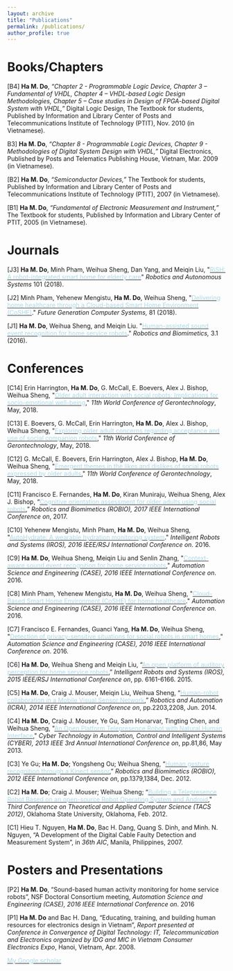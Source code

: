```yaml
---
layout: archive
title: "Publications"
permalink: /publications/
author_profile: true
---
```

# Books/Chapters
[B4] **Ha M. Do**, *“Chapter 2 - Programmable Logic Device, Chapter 3 – Fundamental of VHDL, Chapter 4 – VHDL-based Logic Design Methodologies, Chapter 5 – Case studies in  Design of FPGA-based Digital System with VHDL,”* Digital Logic Design, The Textbook for students, Published by Information and Library Center of Posts and Telecommunications Institute of Technology (PTIT), Nov. 2010 (in Vietnamese).

B3] **Ha M. Do**, *“Chapter 8 - Programmable Logic Devices, Chapter 9 - Methodologies of Digital System Design with VHDL,”* Digital Electronics, Published by Posts and Telematics Publishing House, Vietnam, Mar. 2009 (in Vietnamese).

[B2] **Ha M. Do**, *“Semiconductor Devices,”* The Textbook for students, Published by Information and Library Center of Posts and Telecommunications Institute of Technology (PTIT), 2007 (in Vietnamese).

[B1] **Ha M. Do**, *“Fundamental of Electronic Measurement and Instrument,”* The Textbook for students, Published by Information and Library Center of PTIT, 2005 (in Vietnamese).

# Journals  
[J3] **Ha M. Do**, Minh Pham, Weihua Sheng, Dan Yang, and Meiqin Liu, "[<span style="color:lightblue">RiSH: A robot-integrated smart home for elderly care</span>](https://doi.org/10.1016/j.robot.2017.12.008)" *Robotics and Autonomous Systems* 101 (2018).

[J2] Minh Pham, Yehenew Mengistu, **Ha M. Do**, Weihua Sheng, "[<span style="color:lightblue">Delivering home healthcare through a Cloud-based Smart Home Environment (CoSHE)</span>](https://doi.org/10.1016/j.future.2017.10.040)." *Future Generation Computer Systems,* 81 (2018).

[J1] **Ha M. Do**, Weihua Sheng, and Meiqin Liu. "[<span style="color:lightblue">Human-assisted sound event recognition for home service robots</span>](https://link.springer.com/article/10.1186/s40638-016-0042-2)." *Robotics and Biomimetics,* 3.1 (2016).

# Conferences
[C14] Erin Harrington, **Ha M. Do**, G. McCall, E. Boevers, Alex J. Bishop, Weihua Sheng, "[<span style="color:lightblue">Older adult interaction with social robots: Implications for socio-emotional well-being</span>](https://doi.org/10.4017/gt.2018.17.s.117.00
)," *11th World Conference of Gerontechnology*, May, 2018.   

[C13] E. Boevers, G. McCall, Erin Harrington, **Ha M. Do**, Alex J. Bishop, Weihua Sheng, "[<span style="color:lightblue">Exploring older adult concerns regarding acceptance and use of social companion robots</span>](https://doi.org/10.4017/gt.2018.17.s.116.00)," *11th World Conference of Gerontechnology*, May, 2018.

[C12] G. McCall, E. Boevers, Erin Harrington, Alex J. Bishop, **Ha M. Do**, Weihua Sheng, "[<span style="color:lightblue">Emergent themes in the likes and dislikes of social robots expressed by older adults</span>](https://doi.org/10.4017/gt.2018.17.s.119.00)," *11th World Conference of Gerontechnology*, May, 2018.

[C11] Francisco E. Fernandes, **Ha M. Do**, Kiran Muniraju, Weihua Sheng, Alex J. Bishop, “[<span style="color:lightblue">Cognitive orientation assessment for older adults using social robots</span>](https://ieeexplore.ieee.org/abstract/document/8324417/),” *Robotics and Biomimetics (ROBIO), 2017 IEEE International Conference on*, 2017.

[C10] Yehenew Mengistu, Minh Pham, **Ha M. Do**, Weihua Sheng, "[<span style="color:lightblue">AutoHydrate: A wearable hydration monitoring system</span>](http://ieeexplore.ieee.org/abstract/document/7759295/)." *Intelligent Robots and Systems (IROS), 2016 IEEE/RSJ International Conference on*. 2016.

[C9] **Ha M. Do**, Weihua Sheng, Meiqin Liu and Senlin Zhang, "[<span style="color:lightblue">Context-aware sound event recognition for home service robots</span>](http://ieeexplore.ieee.org/abstract/document/7743476/)," *Automation Science and Engineering (CASE), 2016 IEEE International Conference on*. 2016.

[C8] Minh Pham, Yehenew Mengistu, **Ha M. Do**, Weihua Sheng, "[<span style="color:lightblue">Cloud-Based Smart Home Environment (CoSHE) for home healthcare</span>](http://ieeexplore.ieee.org/abstract/document/7743444/)." *Automation Science and Engineering (CASE), 2016 IEEE International Conference on*. 2016.

[C7] Francisco E. Fernandes, Guanci Yang, **Ha M. Do**, Weihua Sheng, "[<span style="color:lightblue">Detection of privacy-sensitive situations for social robots in smart homes</span>](http://ieeexplore.ieee.org/abstract/document/7743474/)," *Automation Science and Engineering (CASE), 2016 IEEE International Conference on*. 2016.

[C6] **Ha M. Do**, Weihua Sheng and Meiqin Liu, “[<span style="color:lightblue">An open platform of auditory perception for home service robots</span>](http://ieeexplore.ieee.org/abstract/document/7354255/),” *Intelligent Robots and Systems (IROS), 2015 IEEE/RSJ International Conference on*, pp. 6161-6166. 2015.

[C5] **Ha M. Do**, Craig J. Mouser, Meiqin Liu, Weihua Sheng, “[<span style="color:lightblue">Human-robot collaboration in a Mobile Visual Sensor Network</span>](http://ieeexplore.ieee.org/abstract/document/6907163/),” *Robotics and Automation (ICRA), 2014 IEEE International Conference on*, pp.2203,2208, Jun. 2014.

[C4] **Ha M. Do**, Craig J. Mouser, Ye Gu, Sam Honarvar, Tingting Chen, and Weihua Sheng, "[<span style="color:lightblue">An Open Platform Telepresence Robot with Natural Human Interface</span>](http://ieeexplore.ieee.org/abstract/document/6705424/),"  *Cyber Technology in Automation, Control and Intelligent Systems (CYBER), 2013 IEEE 3rd Annual International Conference on*, pp.81,86, May 2013.

[C3] Ye Gu; **Ha M. Do**; Yongsheng Ou; Weihua Sheng, “[<span style="color:lightblue">Human gesture recognition through a Kinect sensor</span>](http://ieeexplore.ieee.org/abstract/document/6491161/),” *Robotics and Biomimetics (ROBIO), 2012 IEEE International Conference on*, pp.1379,1384, Dec. 2012.

[C2] **Ha M. Do**; Craig J. Mouser; Weihua Sheng; “[<span style="color:lightblue">Building a Telepresence Robot Based on an open-source Robot Operating System and Android</span>](https://ascc.okstate.edu/sites/default/files/papers/HaDo_Craig_TACS_2012_Updated.pdf)," *Third Conference on Theoretical and Applied Computer Science (TACS 2012)*, Oklahoma State University, Oklahoma, Feb. 2012.

[C1] Hieu T. Nguyen, **Ha M. Do**, Bac H. Dang, Quang S. Dinh, and Minh. N. Nguyen, “A Development of the Digital Cable Faulty Detection and Measurement System”, in *36th AIC*, Manila, Philippines, 2007.

# Posters and Presentations
[P2] **Ha M. Do**, “Sound-based human activity monitoring for home service robots”, NSF Doctoral Consortium meeting, *Automation Science and Engineering (CASE), 2016 IEEE International Conference on*. 2016

[P1] **Ha M. Do** and Bac H. Dang, “Educating, training, and building human resources for electronics design in Vietnam”, *Report presented at Conference in Convergence of Digital Technology: IT, Telecommunication and Electronics organized by IDG and MIC in Vietnam Consumer Electronics Expo*, Hanoi, Vietnam, Apr. 2008.

[<span style="color:lightblue">My Google scholar</span>](https://scholar.google.com/citations?user=fquvbMIAAAAJ&hl=en)
